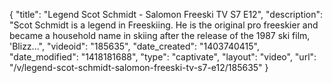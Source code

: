 {
    "title": "Legend Scot Schmidt - Salomon Freeski TV S7 E12",
    "description": "Scot Schmidt is a legend in Freeskiing. He is the original pro freeskier and became a household name in skiing after the release of the 1987 ski film, 'Blizz...",
    "videoid": "185635",
    "date_created": "1403740415",
    "date_modified": "1418181688",
    "type": "captivate",
    "layout": "video",
    "url": "\/v\/legend-scot-schmidt-salomon-freeski-tv-s7-e12\/185635"
}